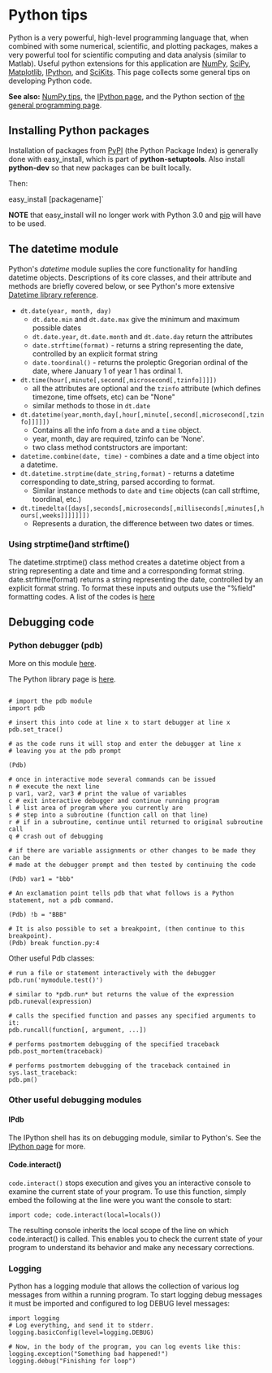 # Python tips

Python is a very powerful, high-level programming language that, when
combined with some numerical, scientific, and plotting packages, makes a
very powerful tool for scientific computing and data analysis (similar
to Matlab). Useful python extensions for this application are
[NumPy](http://numpy.scipy.org/),
[SciPy](http://www.scipy.org/),
[Matplotlib](http://matplotlib.sourceforge.net/),
[IPython](http://ipython.org/), and
[SciKits](http://scikits.appspot.com/scikits). This page
collects some general tips on developing Python code.

 **See also:** [NumPy tips](computing/comp_numpytips.md), the [IPython page](computing/comp_ipython.md), and the Python section of [the general programming page](computing/comp_programming.md).

## Installing Python packages

Installation of packages from [PyPI](http://pypi.python.org)
(the Python Package Index) is generally done with easy_install, which
is part of **python-setuptools**. Also install **python-dev** so
that new packages can be built locally.

Then:

easy_install [packagename]`

 **NOTE** that easy_install will no longer work with Python 3.0 and
        [pip](http://www.pip-installer.org/en/latest/index.html)
        will have to be used.

## The datetime module

Python's *datetime* module suplies the core functionality for handling
datetime objects. Descriptions of its core classes, and their attribute
and methods are briefly covered below, or see Python's more extensive
[Datetime library reference](http://docs.python.org/library/datetime.html).

* `dt.date(year, month, day)`
  * `dt.date.min` and `dt.date.max` give the minimum and maximum possible dates
  * `dt.date.year`, `dt.date.month` and `dt.date.day` return the attributes
  * `date.strftime(format)` - returns a string representing the date, controlled by an explicit format string
  * `date.toordinal()` - returns the proleptic Gregorian ordinal of the date, where January 1 of year 1 has ordinal 1.
* `dt.time(hour[,minute[,second[,microsecond[,tzinfo]]]])`
  * all the attributes are optional and the `tzinfo` attribute (which defines timezone, time offsets, etc) can be "None"
  * similar methods to those in `dt.date` 
* `dt.datetime(year,month,day[,hour[,minute[,second[,microsecond[,tzinfo]]]]])`
  * Contains all the info from a `date` and a `time` object.
  * year, month, day are required, tzinfo can be 'None'.
  * two class method contstructors are important: 
* `datetime.combine(date, time)` - combines a date and a time object into a datetime.
* `dt.datetime.strptime(date_string,format)` - returns a datetime corresponding to date_string, parsed according to format.
  * Similar instance methods to `date` and `time` objects (can call strftime, toordinal, etc.)
* `dt.timedelta([days[,seconds[,microseconds[,milliseconds[,minutes[,hours[,weeks]]]]]]])`
  *  Represents a duration, the difference between two dates or times.

### Using strptime()and strftime()

The datetime.strptime() class method creates a datetime object from a
string representing a date and time and a corresponding format string.
date.strftime(format) returns a string representing the date, controlled
by an explicit format string. To format these inputs and outputs use the
"%field" formatting codes. A list of the codes is
[here](http://docs.python.org/library/datetime.html#strftime-strptime-behavior)


## Debugging code

### Python debugger (pdb)

More on this module [here](http://pythonconquerstheuniverse.wordpress.com/category/python-debugger/).

The Python library page is [here](http://docs.python.org/library/pdb.html).

~~~

# import the pdb module
import pdb

# insert this into code at line x to start debugger at line x
pdb.set_trace()

# as the code runs it will stop and enter the debugger at line x
# leaving you at the pdb prompt

(Pdb)

# once in interactive mode several commands can be issued
n # execute the next line
p var1, var2, var3 # print the value of variables
c # exit interactive debugger and continue running program
l # list area of program where you currently are
s # step into a subroutine (function call on that line)
r # if in a subroutine, continue until returned to original subroutine call
q # crash out of debugging

# if there are variable assignments or other changes to be made they can be
# made at the debugger prompt and then tested by continuing the code

(Pdb) var1 = "bbb"

# An exclamation point tells pdb that what follows is a Python statement, not a pdb command.

(Pdb) !b = "BBB"

# It is also possible to set a breakpoint, (then continue to this breakpoint).
(Pdb) break function.py:4
~~~

Other useful Pdb classes:

~~~
# run a file or statement interactively with the debugger
pdb.run('mymodule.test()')

# similar to *pdb.run* but returns the value of the expression
pdb.runeval(expression)

# calls the specified function and passes any specified arguments to it:
pdb.runcall(function[, argument, ...])

# performs postmortem debugging of the specified traceback
pdb.post_mortem(traceback)

# performs postmortem debugging of the traceback contained in sys.last_traceback:
pdb.pm()
~~~

### Other useful debugging modules

#### IPdb

The IPython shell has its on debugging module, similar to Python's. See
the [IPython page](procedures:ipython) for more.

#### Code.interact()

`code.interact()` stops execution and gives you an interactive console to
examine the current state of your program. To use this function, simply
embed the following at the line were you want the console to start:

    import code; code.interact(local=locals())

The resulting console inherits the local scope of the line on which
code.interact() is called. This enables you to check the current state
of your program to understand its behavior and make any necessary
corrections.

### Logging

Python has a logging module that allows the collection of various log
messages from within a running program. To start logging debug messages
it must be imported and configured to log DEBUG level messages:

~~~
import logging
# Log everything, and send it to stderr.
logging.basicConfig(level=logging.DEBUG)

# Now, in the body of the program, you can log events like this:
logging.exception("Something bad happened!")
logging.debug("Finishing for loop")
~~~

